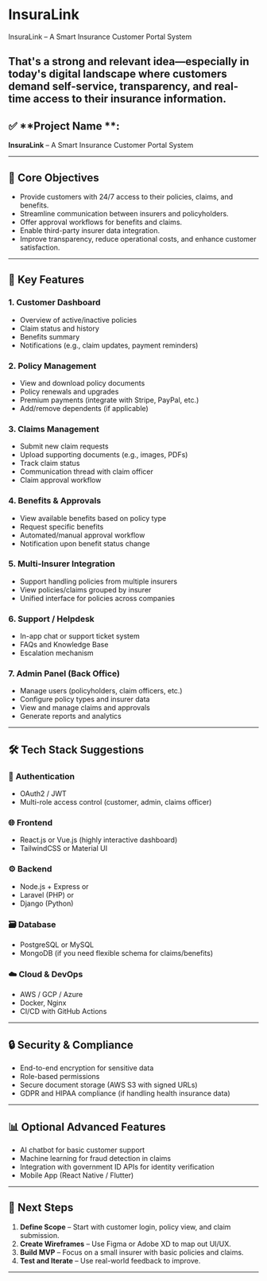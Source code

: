# InsuraLink
InsuraLink – A Smart Insurance Customer Portal System

That's a strong and relevant idea—especially in today's digital landscape where customers demand self-service, transparency, and real-time access to their insurance information.
---

## ✅ **Project Name **:

**InsuraLink** – A Smart Insurance Customer Portal System

---

## 🎯 **Core Objectives**

* Provide customers with 24/7 access to their policies, claims, and benefits.
* Streamline communication between insurers and policyholders.
* Offer approval workflows for benefits and claims.
* Enable third-party insurer data integration.
* Improve transparency, reduce operational costs, and enhance customer satisfaction.

---

## 🔑 **Key Features**

### 1. **Customer Dashboard**

* Overview of active/inactive policies
* Claim status and history
* Benefits summary
* Notifications (e.g., claim updates, payment reminders)

### 2. **Policy Management**

* View and download policy documents
* Policy renewals and upgrades
* Premium payments (integrate with Stripe, PayPal, etc.)
* Add/remove dependents (if applicable)

### 3. **Claims Management**

* Submit new claim requests
* Upload supporting documents (e.g., images, PDFs)
* Track claim status
* Communication thread with claim officer
* Claim approval workflow

### 4. **Benefits & Approvals**

* View available benefits based on policy type
* Request specific benefits
* Automated/manual approval workflow
* Notification upon benefit status change

### 5. **Multi-Insurer Integration**

* Support handling policies from multiple insurers
* View policies/claims grouped by insurer
* Unified interface for policies across companies

### 6. **Support / Helpdesk**

* In-app chat or support ticket system
* FAQs and Knowledge Base
* Escalation mechanism

### 7. **Admin Panel (Back Office)**

* Manage users (policyholders, claim officers, etc.)
* Configure policy types and insurer data
* View and manage claims and approvals
* Generate reports and analytics

---

## 🛠️ **Tech Stack Suggestions**

### 🔐 **Authentication**

* OAuth2 / JWT
* Multi-role access control (customer, admin, claims officer)

### 🌐 **Frontend**

* React.js or Vue.js (highly interactive dashboard)
* TailwindCSS or Material UI

### ⚙️ **Backend**

* Node.js + Express
  or
* Laravel (PHP)
  or
* Django (Python)

### 🗃️ **Database**

* PostgreSQL or MySQL
* MongoDB (if you need flexible schema for claims/benefits)

### ☁️ **Cloud & DevOps**

* AWS / GCP / Azure
* Docker, Nginx
* CI/CD with GitHub Actions

---

## 🔒 **Security & Compliance**

* End-to-end encryption for sensitive data
* Role-based permissions
* Secure document storage (AWS S3 with signed URLs)
* GDPR and HIPAA compliance (if handling health insurance data)

---

## 📊 **Optional Advanced Features**

* AI chatbot for basic customer support
* Machine learning for fraud detection in claims
* Integration with government ID APIs for identity verification
* Mobile App (React Native / Flutter)

---

## 📝 Next Steps

1. **Define Scope** – Start with customer login, policy view, and claim submission.
2. **Create Wireframes** – Use Figma or Adobe XD to map out UI/UX.
3. **Build MVP** – Focus on a small insurer with basic policies and claims.
4. **Test and Iterate** – Use real-world feedback to improve.

---
